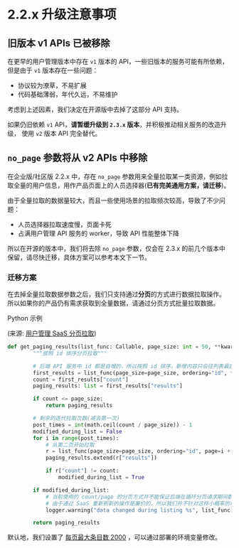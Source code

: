 # 2.2.x 升级注意事项

## 旧版本 v1 APIs 已被移除

在更早的用户管理版本中存在 `v1` 版本的 API，一些旧版本的服务可能有所依赖，但是由于 `v1` 版本存在一些问题：
- 协议较为潦草，不易扩展
- 代码基础薄弱，年代久远，不易维护

考虑到上述因素，我们决定在开源版中去掉了这部分 API 支持。

如果仍旧依赖 `v1` API，**请暂缓升级到 `2.3.x` 版本**，并积极推动相关服务的改造升级， 使用 `v2` 版本 API 完全替代。

## `no_page` 参数将从 v2 APIs 中移除

在企业版/社区版 2.2.x 中，存在 `no_page` 参数用来全量拉取某一类资源，例如拉取全量的用户信息，用作产品页面上的人员选择器(**已有完美通用方案，请迁移**)。

由于全量拉取的数据量较大，而且一些使用场景的拉取频次较高，导致了不少问题：
- 人员选择器拉取速度慢，页面卡死
- 占满用户管理 API 服务的 worker，导致 API 性能整体下降

所以在开源的版本中，我们将去除 `no_page` 参数，仅会在 2.3.x 的前几个版本中保留，请尽快迁移，具体方案可以参考本文下一节。

### 迁移方案

在去掉全量拉取数据参数之后，我们只支持通过**分页**的方式进行数据拉取操作。
所以如果你的产品仍有需求获取到全量数据，请通过分页方式批量拉取数据。

Python 示例

(来源: [用户管理 SaaS 分页拉取](https://github.com/TencentBlueKing/bk-user/blob/master/src/saas/bkuser_shell/common/viewset.py#L99))

```python
def get_paging_results(list_func: Callable, page_size: int = 50, **kwargs) -> list:
        """按照 id 排序分页拉取"""

        # 后端 API 服务中 id 都是自增的，所以按照 id 排序，新增内容只会往列表最后插入
        first_results = list_func(page_size=page_size, ordering="id", **kwargs)
        count = first_results["count"]
        paging_results: list = first_results["results"]

        if count <= page_size:
            return paging_results

        # 剩余的迭代拉取次数(减去第一次)
        post_times = int(math.ceil(count / page_size)) - 1
        modified_during_list = False
        for i in range(post_times):
            # 从第二页开始拉取
            r = list_func(page_size=page_size, ordering="id", page=i + 2, **kwargs)
            paging_results.extend(r["results"])

            if r["count"] != count:
                modified_during_list = True

        if modified_during_list:
            # 当前使用的 count/page 的分页方式并不能保证后端在循环分页请求期间数据有更新
            # 由于通过 SaaS 重新刷新的操作是廉价的，所以我们并不针对这样小概率的场景做额外的操作
            logger.warning("data changed during listing %s", list_func)

        return paging_results
```

默认地，我们设置了 [每页最大条目数 2000](https://github.com/TencentBlueKing/bk-user/blob/master/src/api/bkuser_core/config/common/system.py#L65) ，可以通过部署的环境变量修改。

